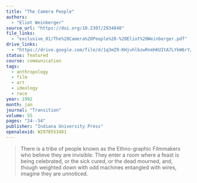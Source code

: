 ```yaml
---
title: "The Camera People"
authors:
  - "Eliot Weinberger"
source_url: "https://doi.org/10.2307/2934848"
file_links:
  - "exclusive_01/The%20Camera%20People%20-%20Eliot%20Weinberger.pdf"
drive_links:
  - "https://drive.google.com/file/d/1q3mZ9-KHjvhlbzwRnmhKUItA7LYkW6rY/view?usp=drivesdk"
status: featured
course: communication
tags:
  - anthropology
  - film
  - art
  - ideology
  - race
year: 1992
month: jan
journal: "Transition"
volume: 55
pages: "24--54"
publisher: "Indiana University Press"
openalexid: W2978553481
---
```


> There is a tribe of people known as the Ethno-graphic Filmmakers who believe they
 are invisible.
 They enter a room where a
 feast is being celebrated, or the sick
 cured, or the dead mourned, and, though
 weighted down with odd machines entangled with wires, imagine they are unnoticed.

